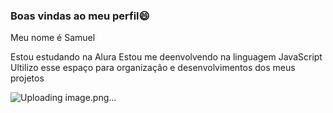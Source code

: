 ### Boas vindas ao meu perfil😄 

Meu nome é Samuel 

Estou estudando na Alura
Estou me deenvolvendo na linguagem JavaScript
Ultilizo esse espaço para organização e desenvolvimentos dos meus projetos 

![Uploading image.png…]()

